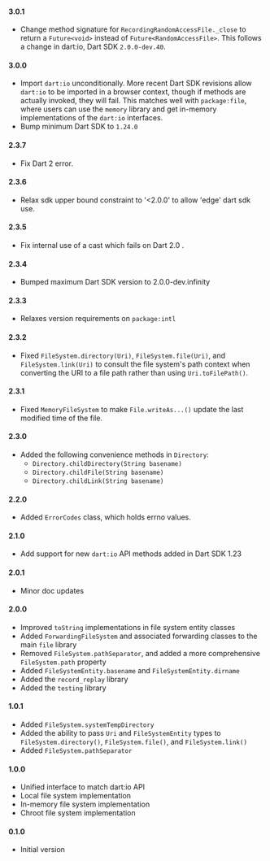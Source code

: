 #### 3.0.1 

* Change method signature for `RecordingRandomAccessFile._close` to return a 
  `Future<void>` instead of `Future<RandomAccessFile>`. This follows a change in 
  dart:io, Dart SDK `2.0.0-dev.40`.

#### 3.0.0

* Import `dart:io` unconditionally. More recent Dart SDK revisions allow
  `dart:io` to be imported in a browser context, though if methods are actually
  invoked, they will fail. This matches well with `package:file`, where users
  can use the `memory` library and get in-memory implementations of the
  `dart:io` interfaces.
* Bump minimum Dart SDK to `1.24.0`

#### 2.3.7

* Fix Dart 2 error.

#### 2.3.6

* Relax sdk upper bound constraint to  '<2.0.0' to allow 'edge' dart sdk use.

#### 2.3.5

* Fix internal use of a cast which fails on Dart 2.0 .

#### 2.3.4

* Bumped maximum Dart SDK version to 2.0.0-dev.infinity

#### 2.3.3

* Relaxes version requirements on `package:intl`

#### 2.3.2

* Fixed `FileSystem.directory(Uri)`, `FileSystem.file(Uri)`, and
  `FileSystem.link(Uri)` to consult the file system's path context when
  converting the URI to a file path rather than using `Uri.toFilePath()`.

#### 2.3.1

* Fixed `MemoryFileSystem` to make `File.writeAs...()` update the last modified
  time of the file.

#### 2.3.0

* Added the following convenience methods in `Directory`:
  * `Directory.childDirectory(String basename)`
  * `Directory.childFile(String basename)`
  * `Directory.childLink(String basename)`

#### 2.2.0

* Added `ErrorCodes` class, which holds errno values.

#### 2.1.0

* Add support for new `dart:io` API methods added in Dart SDK 1.23

#### 2.0.1

* Minor doc updates

#### 2.0.0

* Improved `toString` implementations in file system entity classes
* Added `ForwardingFileSystem` and associated forwarding classes to the
  main `file` library
* Removed `FileSystem.pathSeparator`, and added a more comprehensive
  `FileSystem.path` property
* Added `FileSystemEntity.basename` and `FileSystemEntity.dirname`
* Added the `record_replay` library
* Added the `testing` library

#### 1.0.1

* Added `FileSystem.systemTempDirectory`
* Added the ability to pass `Uri` and `FileSystemEntity` types to
  `FileSystem.directory()`, `FileSystem.file()`, and `FileSystem.link()`
* Added `FileSystem.pathSeparator`

#### 1.0.0

* Unified interface to match dart:io API
* Local file system implementation
* In-memory file system implementation
* Chroot file system implementation

#### 0.1.0

* Initial version
